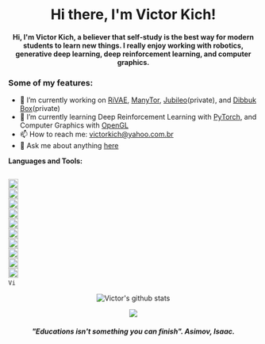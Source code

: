 <h1 align="center">Hi there, I'm Victor Kich!</h1>
<h4 align="center">Hi, I'm Victor Kich, a believer that self-study is the best way for modern students to learn new things. I really enjoy working with robotics, generative deep learning, deep reinforcement learning, and computer graphics.</h4>

### Some of my features:

- 🔭 I’m currently working on [RiVAE](https://github.com/victorkich/RiVAE), [ManyTor](https://github.com/victorkich/ManyTor), [Jubileo](https://github.com/victorkich/jubileo)(private), and [Dibbuk Box](https://github.com/victorkich/Dibbuk-Box)(private)
- 🌱 I’m currently learning Deep Reinforcement Learning with [PyTorch](https://pytorch.org/), and Computer Graphics with [OpenGL](https://www.opengl.org/)
- 📫 How to reach me: victorkich@yahoo.com.br
- 💬 Ask me about anything [here](https://github.com/victorkich/victorkich/issues)

<!-- - 👯 I’m looking to collaborate on ... -->
<!-- - 🤔 I’m looking for help with ... -->
<!-- - 😄 Pronouns: ... -->
<!-- - ⚡ Fun fact: ... -->

**Languages and Tools:**  

<!-- <img height="20" src="imgs/tensorflow.png" alt="TensorFlow"> -->
<!-- <img height="15" src="imgs/opengl.png" alt="OpenGL"> -->

<code>
<img height="20" src="imgs/python.png" alt="Python">
<img height="20" src="imgs/cpp.png" alt="C++">
<img height="20" src="imgs/java.png" alt="Java">
<img height="20" src="imgs/arduino.png" alt="Arduino">
<img height="20" src="imgs/pytorch.png" alt="PyTorch">
<img height="20" src="imgs/keras.png" alt="Keras">
<img height="20" src="imgs/numpy.png" alt="Numpy">
<img height="20" src="imgs/pandas.png" alt="Pandas">
<img height="20" src="imgs/pyqt5.png" alt="PyQt5">
<img height="20" src="imgs/matplotlib.png" alt="Matplotlib"> 
<img height="15" src="imgs/vispy.png" alt="Vispy">
</code> 

<p align="center">
  <img align="center" src="https://github-readme-stats.vercel.app/api?username=victorkich&show_icons=true&include_all_commits=true&theme=algolia" alt="Victor's github stats" />
</p>

<p align="center">
  <img align="center" src="https://github-readme-stats.vercel.app/api/top-langs/?username=victorkich&layout=compact&theme=algolia" />
</p>

<h5 align="center">"Educations isn't something you can finish". Asimov, Isaac.</h5>
